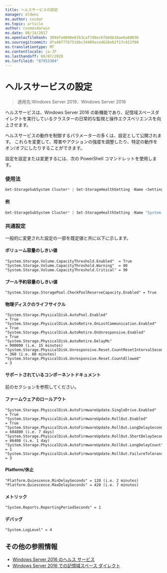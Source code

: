 ```yaml
---
title: ヘルスサービスの設定
manager: eldenc
ms.author: cosdar
ms.topic: article
author: cosmosdarwin
ms.date: 08/14/2017
ms.openlocfilehash: 389dfa8890e67b3caf7d9ec6fb69b16ae6a8083b
ms.sourcegitcommit: dfa48f77b751dbc34409aced628eb2f17c912f08
ms.translationtype: MT
ms.contentlocale: ja-JP
ms.lasthandoff: 08/07/2020
ms.locfileid: "87953384"
---
```

# <a name="health-service-settings"></a>ヘルスサービスの設定

> 適用先:Windows Server 2019、Windows Server 2016

ヘルスサービスは、Windows Server 2016 の新機能であり、記憶域スペースダイレクトを実行しているクラスターの日常的な監視と操作エクスペリエンスを向上させます。

ヘルスサービスの動作を制御するパラメーターの多くは、設定として公開されます。 これらを変更して、障害やアクションの強度を調整したり、特定の動作をオン/オフにしたりすることができます。

設定を設定または変更するには、次の PowerShell コマンドレットを使用します。

### <a name="usage"></a>使用法

```PowerShell
Get-StorageSubSystem Cluster* | Set-StorageHealthSetting -Name <SettingName> -Value <Value>
```

#### <a name="example"></a>例

```PowerShell
Get-StorageSubSystem Cluster* | Set-StorageHealthSetting -Name "System.Storage.Volume.CapacityThreshold.Warning" -Value 70
```

### <a name="common-settings"></a>共通設定

一般的に変更された設定の一部を既定値と共に以下に示します。

#### <a name="volume-capacity-threshold"></a>ボリューム容量のしきい値

```
"System.Storage.Volume.CapacityThreshold.Enabled"  = True
"System.Storage.Volume.CapacityThreshold.Warning"  = 80
"System.Storage.Volume.CapacityThreshold.Critical" = 90
```

#### <a name="pool-reserve-capacity-threshold"></a>プール予約容量のしきい値

```
"System.Storage.StoragePool.CheckPoolReserveCapacity.Enabled" = True
```

#### <a name="physical-disk-lifecycle"></a>物理ディスクのライフサイクル

```
"System.Storage.PhysicalDisk.AutoPool.Enabled"                             = True
"System.Storage.PhysicalDisk.AutoRetire.OnLostCommunication.Enabled"       = True
"System.Storage.PhysicalDisk.AutoRetire.OnUnresponsive.Enabled"            = True
"System.Storage.PhysicalDisk.AutoRetire.DelayMs"                           = 900000 (i.e. 15 minutes)
"System.Storage.PhysicalDisk.Unresponsive.Reset.CountResetIntervalSeconds" = 360 (i.e. 60 minutes)
"System.Storage.PhysicalDisk.Unresponsive.Reset.CountAllowed"              = 3
```

#### <a name="supported-components-document"></a>サポートされているコンポーネントドキュメント

前のセクションを参照してください。

#### <a name="firmware-rollout"></a>ファームウェアのロールアウト

```
"System.Storage.PhysicalDisk.AutoFirmwareUpdate.SingleDrive.Enabled"       = True
"System.Storage.PhysicalDisk.AutoFirmwareUpdate.RollOut.Enabled"           = True
"System.Storage.PhysicalDisk.AutoFirmwareUpdate.RollOut.LongDelaySeconds"  = 604800 (i.e. 7 days)
"System.Storage.PhysicalDisk.AutoFirmwareUpdate.RollOut.ShortDelaySeconds" = 86400 (i.e. 1 day)
"System.Storage.PhysicalDisk.AutoFirmwareUpdate.RollOut.LongDelayCount"    = 1
"System.Storage.PhysicalDisk.AutoFirmwareUpdate.RollOut.FailureTolerance"  = 3
```

#### <a name="platform--quiescence"></a>Platform/休止

```
"Platform.Quiescence.MinDelaySeconds" = 120 (i.e. 2 minutes)
"Platform.Quiescence.MaxDelaySeconds" = 420 (i.e. 7 minutes)
```

#### <a name="metrics"></a>メトリック

```
"System.Reports.ReportingPeriodSeconds" = 1
```

#### <a name="debugging"></a>デバッグ

```
"System.LogLevel" = 4
```

## <a name="additional-references"></a>その他の参照情報

- [Windows Server 2016 のヘルス サービス](health-service-overview.md)
- [Windows Server 2016 での記憶域スペース ダイレクト](../storage/storage-spaces/storage-spaces-direct-overview.md)
